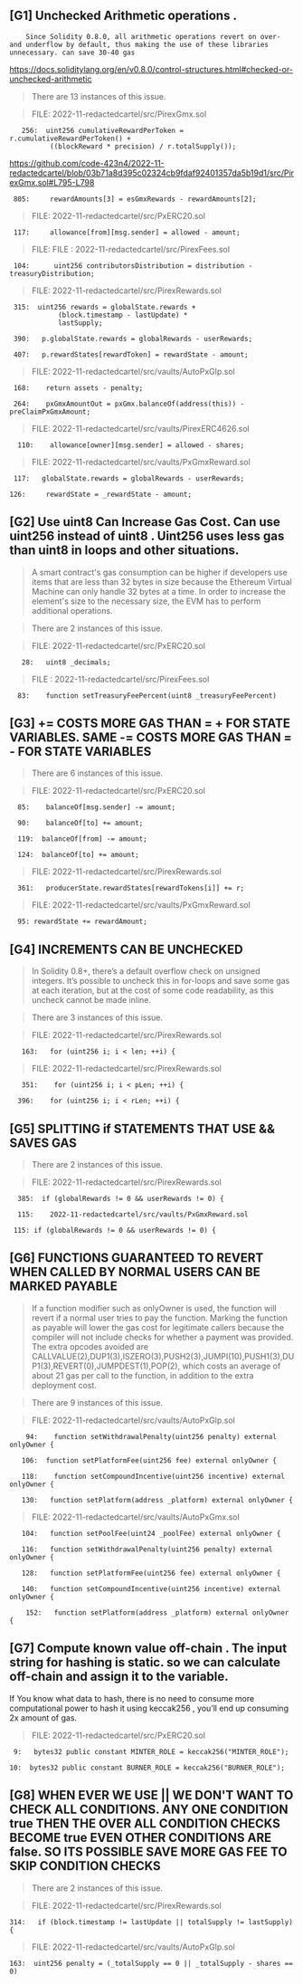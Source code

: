 ## [G1] Unchecked Arithmetic operations . 

        Since Solidity 0.8.0, all arithmetic operations revert on over- and underflow by default, thus making the use of these libraries unnecessary. can save 30-40 gas

<https://docs.soliditylang.org/en/v0.8.0/control-structures.html#checked-or-unchecked-arithmetic>

>  There are 13 instances of this issue.

>  FILE:  2022-11-redactedcartel/src/PirexGmx.sol

       256:  uint256 cumulativeRewardPerToken = r.cumulativeRewardPerToken() +
              ((blockReward * precision) / r.totalSupply());

<https://github.com/code-423n4/2022-11-redactedcartel/blob/03b71a8d395c02324cb9fdaf92401357da5b19d1/src/PirexGmx.sol#L795-L798> 

     805:     rewardAmounts[3] = esGmxRewards - rewardAmounts[2];


 >  FILE:  2022-11-redactedcartel/src/PxERC20.sol

     117:     allowance[from][msg.sender] = allowed - amount;


> FILE:  FILE :   2022-11-redactedcartel/src/PirexFees.sol

     104:      uint256 contributorsDistribution = distribution - treasuryDistribution;

> FILE:   2022-11-redactedcartel/src/PirexRewards.sol

     315:  uint256 rewards = globalState.rewards +
                (block.timestamp - lastUpdate) *
                lastSupply;

     390:   p.globalState.rewards = globalRewards - userRewards;

     407:   p.rewardStates[rewardToken] = rewardState - amount;

> FILE:  2022-11-redactedcartel/src/vaults/AutoPxGlp.sol

     168:    return assets - penalty;

     264:    pxGmxAmountOut = pxGmx.balanceOf(address(this)) - preClaimPxGmxAmount;

> FILE:   2022-11-redactedcartel/src/vaults/PirexERC4626.sol

      110:    allowance[owner][msg.sender] = allowed - shares;

> FILE:  2022-11-redactedcartel/src/vaults/PxGmxReward.sol

     117:   globalState.rewards = globalRewards - userRewards;

    126:     rewardState = _rewardState - amount;

## 

## [G2] Use uint8 Can Increase Gas Cost. Can use uint256 instead of uint8 . Uint256 uses less gas than uint8 in loops and other situations.

> A smart contract's gas consumption can be higher if developers use items that are less than 32 bytes in size because the Ethereum Virtual Machine can only handle 32 bytes at a time. In order to increase the element's size to the necessary size, the EVM has to perform additional operations. 

>  There are 2 instances of this issue.

> FILE:  2022-11-redactedcartel/src/PxERC20.sol

       28:   uint8 _decimals;

>  FILE :   2022-11-redactedcartel/src/PirexFees.sol

      83:    function setTreasuryFeePercent(uint8 _treasuryFeePercent)

##

## [G3]  <X> += <Y> COSTS MORE GAS THAN <X> = <X> + <Y> FOR STATE VARIABLES. SAME  <X> -= <Y> COSTS MORE GAS THAN <X> = <X> - <Y> FOR STATE VARIABLES

>  There are 6 instances of this issue.

 >  FILE:  2022-11-redactedcartel/src/PxERC20.sol

      85:    balanceOf[msg.sender] -= amount;

      90:    balanceOf[to] += amount;

      119:  balanceOf[from] -= amount;

      124:  balanceOf[to] += amount;

> FILE:   2022-11-redactedcartel/src/PirexRewards.sol

      361:   producerState.rewardStates[rewardTokens[i]] += r;

>FILE:    2022-11-redactedcartel/src/vaults/PxGmxReward.sol

      95: rewardState += rewardAmount;

##

## [G4]  INCREMENTS CAN BE UNCHECKED

  > In Solidity 0.8+, there’s a default overflow check on unsigned integers. It’s possible to uncheck this in for-loops and save some gas at each iteration, but at the cost of some code readability, as this uncheck cannot be made inline.

>  There are 3 instances of this issue.

 > FILE:  2022-11-redactedcartel/src/PirexRewards.sol

       163:   for (uint256 i; i < len; ++i) {

> FILE:   2022-11-redactedcartel/src/PirexRewards.sol

       351:    for (uint256 i; i < pLen; ++i) {

      396:    for (uint256 i; i < rLen; ++i) {


##
## [G5]  SPLITTING if STATEMENTS THAT USE && SAVES GAS

>  There are 2 instances of this issue.

> FILE:   2022-11-redactedcartel/src/PirexRewards.sol

      385:  if (globalRewards != 0 && userRewards != 0) {

      115:    2022-11-redactedcartel/src/vaults/PxGmxReward.sol

     115: if (globalRewards != 0 && userRewards != 0) {


##

##   [G6]  FUNCTIONS GUARANTEED TO REVERT WHEN CALLED BY NORMAL USERS CAN BE MARKED PAYABLE

>  If a function modifier such as onlyOwner is used, the function will revert if a normal user tries to pay the function. Marking the function as payable will lower the gas cost for legitimate callers because the compiler will not include checks for whether a payment was provided. The extra opcodes avoided are CALLVALUE(2),DUP1(3),ISZERO(3),PUSH2(3),JUMPI(10),PUSH1(3),DUP1(3),REVERT(0),JUMPDEST(1),POP(2), which costs an average of about 21 gas per call to the function, in addition to the extra deployment cost.

>  There are 9 instances of this issue.

> FILE:  2022-11-redactedcartel/src/vaults/AutoPxGlp.sol

        94:    function setWithdrawalPenalty(uint256 penalty) external onlyOwner {

       106:  function setPlatformFee(uint256 fee) external onlyOwner {

       118:    function setCompoundIncentive(uint256 incentive) external onlyOwner {

       130:   function setPlatform(address _platform) external onlyOwner {

> FILE:   2022-11-redactedcartel/src/vaults/AutoPxGmx.sol

       104:   function setPoolFee(uint24 _poolFee) external onlyOwner {

       116:   function setWithdrawalPenalty(uint256 penalty) external onlyOwner {

       128:   function setPlatformFee(uint256 fee) external onlyOwner {

       140:   function setCompoundIncentive(uint256 incentive) external onlyOwner {

        152:   function setPlatform(address _platform) external onlyOwner {

##

## [G7] Compute known value off-chain . The input string for hashing is static. so we can calculate off-chain and assign it to the variable.

  If You know what data to hash, there is no need to consume more computational power to hash it using keccak256 , you’ll end up consuming
2x amount of gas.

> FILE:  2022-11-redactedcartel/src/PxERC20.sol

     9:   bytes32 public constant MINTER_ROLE = keccak256("MINTER_ROLE");

    10:  bytes32 public constant BURNER_ROLE = keccak256("BURNER_ROLE");

##

##  [G8] WHEN EVER WE USE || WE DON'T WANT TO CHECK ALL CONDITIONS. ANY ONE CONDITION true THEN THE OVER ALL CONDITION CHECKS BECOME true EVEN OTHER CONDITIONS ARE false. SO ITS POSSIBLE SAVE MORE GAS FEE TO SKIP CONDITION CHECKS 

>  There are 2 instances of this issue.

> FILE:   2022-11-redactedcartel/src/PirexRewards.sol

    314:   if (block.timestamp != lastUpdate || totalSupply != lastSupply) { 

> FILE:  2022-11-redactedcartel/src/vaults/AutoPxGlp.sol

    163:  uint256 penalty = (_totalSupply == 0 || _totalSupply - shares == 0)

   



    



   



    

 





        
